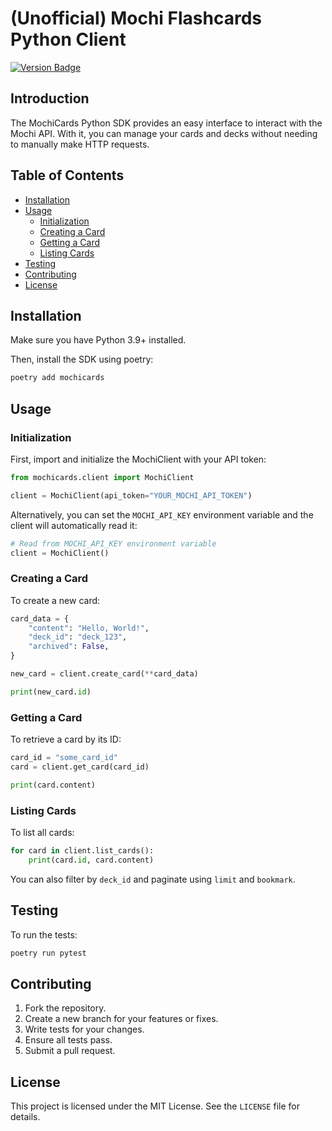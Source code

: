 # (Unofficial) Mochi Flashcards Python Client



[![Version Badge](https://img.shields.io/badge/version-0.1.0-blue)]()

## Introduction

The MochiCards Python SDK provides an easy interface to interact with the Mochi API. With it, you can manage your cards and decks without needing to manually make HTTP requests.

## Table of Contents

- [Installation](#installation)
- [Usage](#usage)
  - [Initialization](#initialization)
  - [Creating a Card](#creating-a-card)
  - [Getting a Card](#getting-a-card)
  - [Listing Cards](#listing-cards)
- [Testing](#testing)
- [Contributing](#contributing)
- [License](#license)

## Installation

Make sure you have Python 3.9+ installed.

Then, install the SDK using poetry:

```bash
poetry add mochicards
```

## Usage

### Initialization

First, import and initialize the MochiClient with your API token:

```python
from mochicards.client import MochiClient

client = MochiClient(api_token="YOUR_MOCHI_API_TOKEN")
```

Alternatively, you can set the `MOCHI_API_KEY` environment variable and the client will automatically read it:

```python
# Read from MOCHI_API_KEY environment variable
client = MochiClient()
```

### Creating a Card

To create a new card:

```python
card_data = {
    "content": "Hello, World!",
    "deck_id": "deck_123",
    "archived": False,
}

new_card = client.create_card(**card_data)

print(new_card.id)
```

### Getting a Card

To retrieve a card by its ID:

```python
card_id = "some_card_id"
card = client.get_card(card_id)

print(card.content)
```

### Listing Cards

To list all cards:

```python
for card in client.list_cards():
    print(card.id, card.content)
```

You can also filter by `deck_id` and paginate using `limit` and `bookmark`.

## Testing

To run the tests:

```bash
poetry run pytest
```

## Contributing

1. Fork the repository.
2. Create a new branch for your features or fixes.
3. Write tests for your changes.
4. Ensure all tests pass.
5. Submit a pull request.

## License

This project is licensed under the MIT License. See the `LICENSE` file for details.